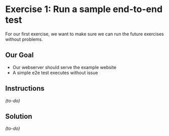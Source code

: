# Exercise 1: Run a sample end-to-end test

For our first exercise, we want to make sure we can run the future exercises without problems.

## Our Goal

- Our webserver should serve the example website
- A simple e2e test executes without issue

## Instructions

_(to-do)_

## Solution

_(to-do)_
